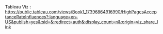 Tableau Viz : https://public.tableau.com/views/Book1_17396864916990/HighPagesAcceptanceRateInfluences?:language=en-US&publish=yes&:sid=&:redirect=auth&:display_count=n&:origin=viz_share_link
